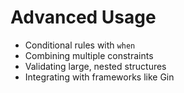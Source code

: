 # Advanced Usage

- Conditional rules with `when`
- Combining multiple constraints
- Validating large, nested structures
- Integrating with frameworks like Gin
